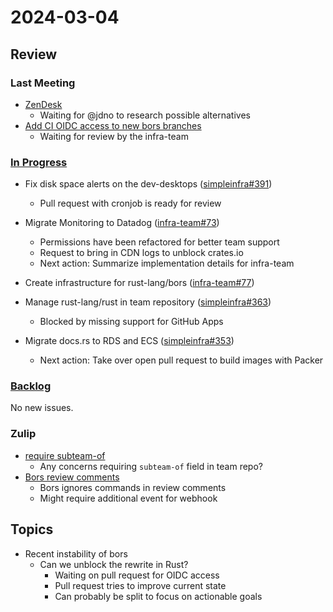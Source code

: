 # 2024-03-04

## Review

### Last Meeting

- [ZenDesk](https://rust-lang.zulipchat.com/#narrow/stream/242791-t-infra/topic/ZenDesk)
  - Waiting for @jdno to research possible alternatives
- [Add CI OIDC access to new bors branches](https://github.com/rust-lang/simpleinfra/pull/355)
  - Waiting for review by the infra-team

### [In Progress](https://github.com/orgs/rust-lang/projects/24/views/1)

- Fix disk space alerts on the dev-desktops ([simpleinfra#391](https://github.com/rust-lang/simpleinfra/issues/391))

  - Pull request with cronjob is ready for review

- Migrate Monitoring to Datadog ([infra-team#73](https://github.com/rust-lang/infra-team/issues/73))

  - Permissions have been refactored for better team support
  - Request to bring in CDN logs to unblock crates.io
  - Next action: Summarize implementation details for infra-team

- Create infrastructure for rust-lang/bors ([infra-team#77](https://github.com/rust-lang/infra-team/issues/77))

- Manage rust-lang/rust in team repository ([simpleinfra#363](https://github.com/rust-lang/simpleinfra/issues/363))

  - Blocked by missing support for GitHub Apps

- Migrate docs.rs to RDS and ECS ([simpleinfra#353](https://github.com/rust-lang/simpleinfra/issues/353))
  - Next action: Take over open pull request to build images with Packer

### [Backlog](https://github.com/orgs/rust-lang/projects/24/views/1)

No new issues.

### Zulip

- [require subteam-of](https://rust-lang.zulipchat.com/#narrow/stream/242791-t-infra/topic/require.20subteam-of)
  - Any concerns requiring `subteam-of` field in team repo?
- [Bors review comments](https://rust-lang.zulipchat.com/#narrow/stream/242791-t-infra/topic/Bors.20review.20comments)
  - Bors ignores commands in review comments
  - Might require additional event for webhook

## Topics

- Recent instability of bors
  - Can we unblock the rewrite in Rust?
    - Waiting on pull request for OIDC access
    - Pull request tries to improve current state
    - Can probably be split to focus on actionable goals
